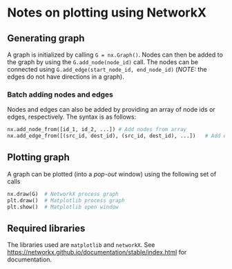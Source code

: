 # Notes on plotting using NetworkX

## Generating graph

A graph is initialized by calling `G = nx.Graph()`.
Nodes can then be added to the graph by using the `G.add_node(node_id)` call.
The nodes can be connected using `G.add_edge(start_node_id, end_node_id)` (*NOTE:* the edges do not have directions in a graph).

### Batch adding nodes and edges

Nodes and edges can also be added by providing an array of node ids or edges, respectively.
The syntax is as follows:
``` python
nx.add_node_from([id_1, id_2, ...]) # Add nodes from array
nx.add_edge_from([(src_id, dest_id), (src_id, dest_id), ...])   # Add edge from array
```

## Plotting graph

A graph can be plotted (into a *pop-out* window) using the following set of calls

``` python
nx.draw(G)  # NetworkX process graph
plt.draw()  # Matplotlib process graph
plt.show()  # Matplotlib open window
```

## Required libraries

The libraries used are `matplotlib` and `networkX`.
See https://networkx.github.io/documentation/stable/index.html for documentation.